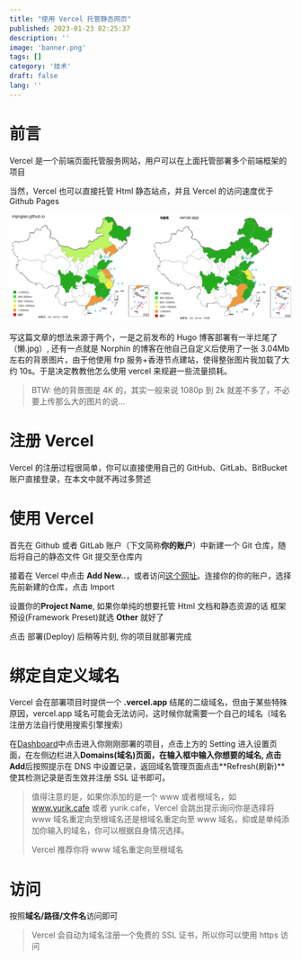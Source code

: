 ```yaml
---
title: "使用 Vercel 托管静态网页"
published: 2023-01-23 02:25:37
description: ''
image: 'banner.png'
tags: []
category: '技术'
draft: false
lang: ''
---
```


# 前言

Vercel 是一个前端页面托管服务网站，用户可以在上面托管部署多个前端框架的项目

当然，Vercel 也可以直接托管 Html 静态站点，并且 Vercel 的访问速度优于 Github Pages

![速度对比](speed-compair.png)

写这篇文章的想法来源于两个，一是之前发布的 Hugo 博客部署有一半烂尾了（懒.jpg）, 还有一点就是 Norphin 的博客在他自己自定义后使用了一张 3.04Mb 左右的背景图片，由于他使用 frp 服务+香港节点建站，使得整张图片我加载了大约 10s。于是决定教教他怎么使用 vercel 来规避一些流量损耗。

> BTW: 他的背景图是 4K 的，其实一般来说 1080p 到 2k 就差不多了，不必要上传那么大的图片的说...

# 注册 Vercel

Vercel 的注册过程很简单，你可以直接使用自己的 GitHub、GitLab、BitBucket 账户直接登录，在本文中就不再过多赘述

# 使用 Vercel

首先在 Github 或者 GitLab 账户（下文简称**你的账户**）中新建一个 Git 仓库，随后将自己的静态文件 Git 提交至仓库内

接着在 Vercel 中点击 **Add New..**，或者访问[这个网址](https://vercel.com/new)。连接你的你的账户，选择先前新建的仓库，点击 Import

设置你的**Project Name**, 如果你单纯的想要托管 Html 文档和静态资源的话 框架预设(Framework Preset)就选 **Other** 就好了

点击 部署(Deploy) 后稍等片刻, 你的项目就部署完成

# 绑定自定义域名

Vercel 会在部署项目时提供一个 **.vercel.app** 结尾的二级域名，但由于某些特殊原因，vercel.app 域名可能会无法访问，这时候你就需要一个自己的域名（域名注册方法自行使用搜索引擎搜索）

在[Dashboard](https://vercel.com/dashboard)中点击进入你刚刚部署的项目，点击上方的 Setting 进入设置页面，在左侧边栏进入**Domains(域名)**页面，在输入框中输入你想要的域名, 点击**Add**后按照提示在 DNS 中设置记录，返回域名管理页面点击**Refresh(刷新)**使其检测记录是否生效并注册 SSL 证书即可。

> 值得注意的是，如果你添加的是一个 www 或者根域名，如 www.yurik.cafe 或者 yurik.cafe，Vercel 会跳出提示询问你是选择将 www 域名重定向至根域名还是根域名重定向至 www 域名，抑或是单纯添加你输入的域名，你可以根据自身情况选择。
>
> Vercel 推荐你将 www 域名重定向至根域名

# 访问

按照**域名/路径/文件名**访问即可

> Vercel 会自动为域名注册一个免费的 SSL 证书，所以你可以使用 https 访问
